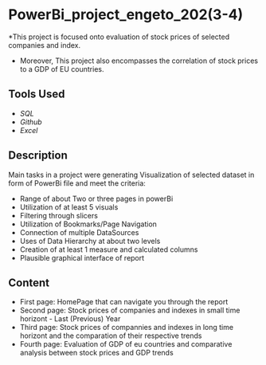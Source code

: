 # PowerBi_project_engeto_202(3-4)
*This project is focused onto evaluation of stock prices of selected companies and index. 
* Moreover, This project also encompasses the correlation of stock prices to a GDP of EU countries.

## Tools Used

* _SQL_
* _Github_
* _Excel_

## Description

Main tasks in a project were generating Visualization of selected dataset 
  in form of PowerBi file and meet the criteria:
  
* Range of about Two or three pages in powerBi
* Utilization of at least 5 visuals
* Filtering through slicers
* Utilization of Bookmarks/Page Navigation
* Connection of multiple DataSources
* Uses of Data Hierarchy at about two levels
* Creation of at least 1 measure and calculated columns
* Plausible graphical interface of report

## Content
* First page: HomePage that can navigate you through the report
* Second page: Stock prices of companies and indexes in small time horizont - Last (Previous) Year
* Third page: Stock prices of compannies and indexes in long time horizont and the comparation of their respective trends
* Fourth page: Evaluation of GDP of eu countries and comparative analysis between stock prices and GDP trends
